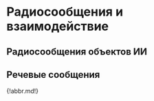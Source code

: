 # Радиосообщения и взаимодействие

## Радиосообщения объектов ИИ

## Речевые сообщения

{!abbr.md!}
